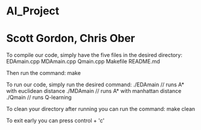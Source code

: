 # AI_Project
# Scott Gordon, Chris Ober

To compile our code, simply have the five files in the desired directory:
    EDAmain.cpp
    MDAmain.cpp
    Qmain.cpp
    Makefile
    README.md

Then run the command:
    make

To run our code, simply run the desired command:
    ./EDAmain   // runs A* with euclidean distance
    ./MDAmain   // runs A* with manhattan distance
    ./Qmain     // runs Q-learning

To clean your directory after running you can run the command:
    make clean

To exit early you can press
    control + 'c'

